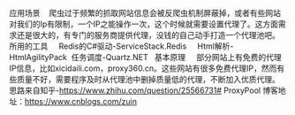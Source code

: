 应用场景
   爬虫过于频繁的抓取网站信息会被反爬虫机制屏蔽掉，或者有些网站对我们的Ip有限制，一个IP之能操作一次，这个时候就需要设置代理了。这方面需求还是很大的，有专门的服务商提供代理，没钱的自己动手打造一个代理池吧。
 
所用的工具
 
  Redis的C#驱动-ServiceStack.Redis
 
  Html解析-HtmlAgilityPack  任务调度-Quartz.NET
 
基本原理
 
  部分网站上有免费的代理IP信息，比如xicidaili.com，proxy360.cn。这些网站有很多免费代理IP，然而有些质量不好，需要程序及时从代理池中删掉质量低的代理，不断加入优质代理。
  思路来自知乎-https://www.zhihu.com/question/25566731# ProxyPool
博客地址：https://www.cnblogs.com/zuin
